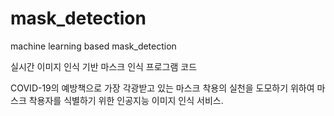 # mask_detection
machine learning based mask_detection 

실시간 이미지 인식 기반 마스크 인식 프로그램 코드

COVID-19의 예방책으로 가장 각광받고 있는 마스크 착용의 실천을 도모하기 위하여 마스크 착용자를 식별하기 위한 인공지능 이미지 인식 서비스.


